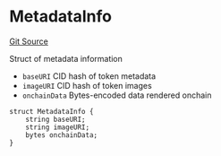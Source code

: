# MetadataInfo
[Git Source](https://github.com/fxhash/fxhash-evm-contracts/blob/22e6538fd4576a4eee62705cd3e376e2623a19b3/src/lib/Structs.sol)

Struct of metadata information
- `baseURI` CID hash of token metadata
- `imageURI` CID hash of token images
- `onchainData` Bytes-encoded data rendered onchain


```solidity
struct MetadataInfo {
    string baseURI;
    string imageURI;
    bytes onchainData;
}
```

